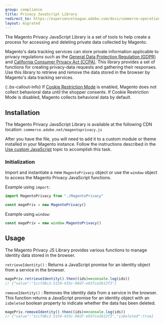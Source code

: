 ```yaml
---
group: compliance
title: Privacy JavaScript Library
redirect_to: https://experienceleague.adobe.com/docs/commerce-operations/security-and-compliance/privacy/javascript-library.html
layout: migrated
---
```


<!-- TODO: Unpublish this topic and create a topic redirect to the adobe privacy js topic when the adobe privacy library is integrated with Magento -->

The Magento Privacy JavaScript Library is a set of tools to help create a process for accessing and deleting private data collected by Magento.

Magento's data tracking services can store private information applicable to privacy regulations such as the [General Data Protection Regulation (GDPR)][] and [California Consumer Privacy Act (CCPA)][].
This library provides a set of functions for creating privacy-data requests and gathering their responses.
Use this library to retrieve and remove the data stored in the browser by Magento's data tracking services.

{:.bs-callout-info}
If [Cookie Restriction Mode](https://docs.magento.com/m2/ce/user_guide/stores/compliance-cookie-restriction-mode.html) is enabled, Magento does not collect behavioral data until the shopper consents. If Cookie Restriction Mode is disabled, Magento collects behavioral data by default.

## Installation

The Magento Privacy JavaScript Library is available at the following CDN location: `commerce.adobe.net/magentoprivacy.js`

After you have the file, you will need to add it to a custom module or theme installed in your Magento instance.
Follow the instructions described in the [Use custom JavaScript][] topic to accomplish this task.

### Initialization

Import and instantiate a new `MagentoPrivacy` object or use the `window` object to access the Magento Privacy JavaScript functions.

Example using `import`:

```js
import MagentoPrivacy from "./MagentoPrivacy"

const magePriv = new MagentoPrivacy()
```

Example using `window`:

```js
const magePriv = new window.MagentoPrivacy()
```

## Usage

The Magento Privacy JS Library provides various functions to manage identity data stored in the browser.

`retrieveIdentity()`
: Returns a JavaScript promise for an identity object from a service in the browser.

  ```js
  magePriv.retrieveIdentity().then((ids)=>console.log(ids))
  // {"value":"1ccfd8c2-5159-433c-98d7-e937ce3b13f3"}
  ```

`removeIdentity()`
: Removes the identity data from a service in the browser.
  This function returns a JavaScript promise for an identity object with an `isDeleted` boolean property to indicate whether the data has been deleted.

  ```js
  magePriv.removeIdentity().then((ids)=>console.log(ids))
  // {"value":"1ccfd8c2-5159-433c-98d7-e937ce3b13f3","isDeleted":true}
  ```

[General Data Protection Regulation (GDPR)]: <{{ site.baseurl }}/compliance/privacy/gdpr.html>
[California Consumer Privacy Act (CCPA)]: <{{ site.baseurl }}/compliance/privacy/ccpa.html>
[Use custom JavaScript]: <{{ site.baseurl }}/guides/v2.3/javascript-dev-guide/javascript/custom_js.html>
